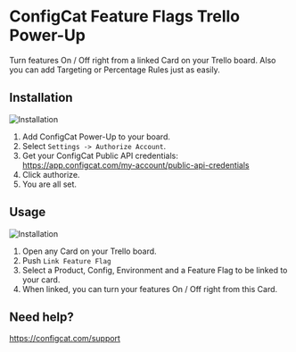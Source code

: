 # ConfigCat Feature Flags Trello Power-Up

Turn features On / Off right from a linked Card on your Trello board. Also you can add Targeting or Percentage Rules just as easily.

## Installation
![Installation](https://raw.githubusercontent.com/configcat/trello-powerup/master/src/assets/enable_trello.gif)

1. Add ConfigCat Power-Up to your board.
2. Select `Settings -> Authorize Account`.
3. Get your ConfigCat Public API credentials: https://app.configcat.com/my-account/public-api-credentials
4. Click authorize.
5. You are all set.

## Usage
![Installation](https://raw.githubusercontent.com/configcat/trello-powerup/master/src/assets/use_trello.gif)
1. Open any Card on your Trello board.
2. Push `Link Feature Flag`
3. Select a Product, Config, Environment and a Feature Flag to be linked to your card.
4. When linked, you can turn your features On / Off right from this Card.

## Need help?

https://configcat.com/support

